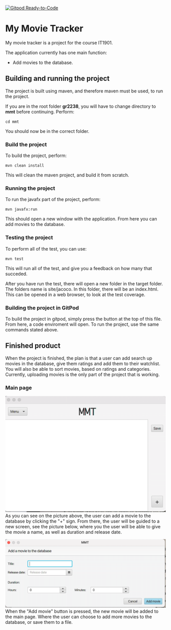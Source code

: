 [![Gitpod Ready-to-Code](https://img.shields.io/badge/Gitpod-Ready--to--Code-blue?logo=gitpod)](https://gitpod.stud.ntnu.no/#https://gitlab.stud.idi.ntnu.no/it1901/groups-2022/gr2238/gr2238/-/tree/master/)
# My Movie Tracker

My movie tracker is a project for the course IT1901. 

The application currently has one main function: 
- Add movies to the database.

## Building and running the project
The project is built using maven, and therefore maven must be used, to run the project.

If you are in the root folder **gr2238**, you will have to change directory to **mmt** before continuing. Perform:

```
cd mmt
```

You should now be in the correct folder.
### Build the project
To build the project, perform:

```
mvn clean install
```
This will clean the maven project, and build it from scratch.

### Running the project
To run the javafx part of the project, perform:

```
mvn javafx:run
```

This should open a new window with the application. From here you can add movies to the database.

### Testing the project
To perform all of the test, you can use:

```
mvn test
```

This will run all of the test, and give you a feedback on how many that succeded.

After you have run the test, there will open a new folder in the target folder. The folders name is site/jacoco. In this folder, there will be an index.html. This can be opened in a web browser, to look at the test coverage.

### Building the project in GitPod
To build the project in gitpod, simply press the button at the top of this file. From here, a code enviroment will open. To run the project, use the same commands stated above.

## Finished product
When the project is finished, the plan is that a user can add search up movies in the database, give them ratings and add them to their watchlist. You will also be able to sort movies, based on ratings and categories. Currently, uploading movies is the only part of the project that is working. 

### Main page
![Image was not shown](images/MainPage.png)
As you can see on the picture above, the user can add a movie to the database by clicking the "+" sign. From there, the user will be guided to a new screen, see the picture below, where you the user will be able to give the movie a name, as well as duration and release date.

![Image was not shown](images/AddMovie.png)
When the "Add movie" button is pressed, the new movie will be added to the main page. Where the user can choose to add more movies to the database, or save them to a file.